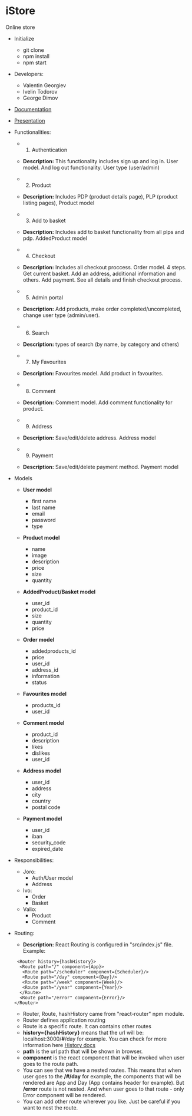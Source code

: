 # iStore

Online store

- Initialize
  * git clone
  * npm install
  * npm start

- Developers:
  * Valentin Georgiev
  * Ivelin Todorov
  * George Dimov

- [Documentation](https://docs.google.com/document/d/1rcBJXrBC73CsblqBxUpDG1HBWqOCWHomXbFrSHcOklI/edit)

- [Presentation](https://docs.google.com/presentation/d/1m9TihVOCmIYlj5GXAvYGIzBfFTgadtnnIWdQn4gkloY/edit#slide=id.p)

- Functionalities:
  * 1. Authentication
  * **Description:** This functionality includes sign up and log in. User model. And log out functionality. User type (user/admin) 
  
  * 2. Product
  * **Description:** Includes PDP (product details page), PLP (product listing pages), Product model
  
  * 3. Add to basket
  * **Description:** Includes add to basket functionality from all plps and pdp. AddedProduct model
  
  * 4. Checkout
  * **Description:** Includes all checkout proccess. Order model. 4 steps. Get current basket. Add an address, additional information and others. Add payment. See all details and finish checkout process.  
  
  * 5. Admin portal
  * **Description:** Add products, make order completed/uncompleted, change user type (admin/user).
  
  * 6. Search
  * **Description:** types of search (by name, by category and others)
  
  * 7. My Favourites
  * **Description:** Favourites model. Add product in favourites.
  
  * 8. Comment
  * **Description:** Comment model. Add comment functionality for product.
  
  * 9. Address
  * **Description:** Save/edit/delete address. Address model
  
  * 9. Payment
  * **Description:** Save/edit/delete payment method. Payment model
  
  
- Models
  * **User model**
     * first name
     * last name
     * email
     * password
     * type
     
  * **Product model**
    * name
    * image
    * description
    * price
    * size
    * quantity
    
  * **AddedProduct/Basket model**
    * user_id
    * product_id
    * size
    * quantity
    * price
  
  * **Order model**
    * addedproducts_id
    * price
    * user_id
    * address_id
    * information
    * status
    
  * **Favourites model**
    * products_id
    * user_id
   
  * **Comment model**
    * product_id
    * description
    * likes
    * dislikes
    * user_id
  
  * **Address model**
    * user_id
    * address
    * city
    * country
    * postal code
  
  * **Payment model**
    * user_id
    * iban
    * security_code
    * expired_date
    
 - Responsibilities:
   * Joro:
     - Auth/User model
     - Address
   * Ivo:
     - Order
     - Basket
   * Valio:
     - Product
     - Comment
    
 - Routing:
   * **Description:** React Routing is configured in "src/index.js" file. Example: 
   ```
    <Router history={hashHistory}>
     <Route path="/" component={App}>
      <Route path="/scheduler" component={Scheduler}/>
      <Route path="/day" component={Day}/>
      <Route path="/week" component={Week}/>
      <Route path="/year" component={Year}/>
     </Route>
     <Route path="/error" component={Error}/>
   </Router>

   ```
    * Router, Route, hashHistory came from "react-router" npm module. 
    * Router defines application routing
    * Route is a specific route. It can contains other routes
    * **history={hashHistory}** means that the url will be: localhost:3000/**#**/day for example. You can check for more information here [History docs](https://github.com/ReactTraining/react-router/blob/master/packages/react-router/docs/api/history.md)
    * **path** is the url path that will be shown in browser.
    * **component** is the react component that will be invoked when user goes to the route path.
    * You can see that we have a nested routes. This means that when user goes to the **/#/day** for example, the components that will be rendered are App and Day (App contains header for example). But **/error** route is not nested. And when user goes to that route - only Error component will be rendered.
    * You can add other route wherever you like. Just be careful if you want to nest the route.  
   
   

